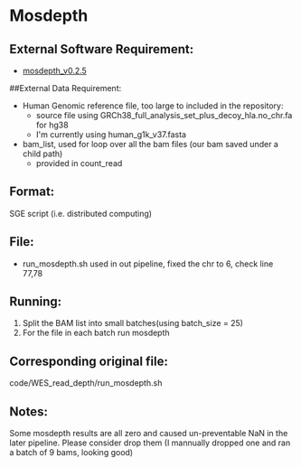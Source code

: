 # Mosdepth

## External Software Requirement:

 - [mosdepth_v0.2.5](https://github.com/brentp/mosdepth/releases?page=2)

##External Data Requirement:

 - Human Genomic reference file, too large to included in the repository:
    - source file using GRCh38_full_analysis_set_plus_decoy_hla.no_chr.fa for hg38
    - I'm currently using human_g1k_v37.fasta
 - bam_list, used for loop over all the bam files (our bam saved under a child path)
    - provided in count_read

## Format:

SGE script (i.e. distributed computing)

## File:

 - run_mosdepth.sh used in out pipeline, fixed the chr to 6, check line 77,78

## Running:

1.	Split the BAM list into small batches(using batch_size = 25)
2.  For the file in each batch run mosdepth

## Corresponding original file:

code/WES_read_depth/run_mosdepth.sh

## Notes:

Some mosdepth results are all zero and caused un-preventable NaN in the later pipeline. Please consider drop them
(I mannually dropped one and ran a batch of 9 bams, looking good)
